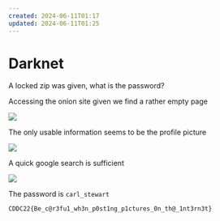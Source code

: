 ```yaml
---
created: 2024-06-11T01:17
updated: 2024-06-11T01:25
---
```


# Darknet

A locked zip was given, what is the password?

Accessing the onion site given we find a rather empty page

![](https://res.cloudinary.com/kumonochisanaka/image/upload/v1718083485/2024/06/feddfb041807780fe0995dd4bfd9f1a4.png)

The only usable information seems to be the profile picture

![](https://res.cloudinary.com/kumonochisanaka/image/upload/v1718083486/2024/06/394eefe79b27302c0bb4f94f677861e5.webp)

A quick google search is sufficient

![](https://res.cloudinary.com/kumonochisanaka/image/upload/v1718083486/2024/06/d472d89b826d580937ad198a140b9df2.png)

The password is `carl_stewart`

```text
CDDC22{Be_c@r3fu1_wh3n_p0st1ng_p1ctures_0n_th@_1nt3rn3t}
```
